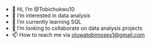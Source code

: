 - 👋 Hi, I’m @Tobichukwu10
- 👀 I’m interested in data analysis
- 🌱 I’m currently learning SQL
- 💞️ I’m looking to collaborate on data analysis projects
- 📫 How to reach me via oluwatobimoses1@gmail.com


<!---
Tobichukwu10/Tobichukwu10 is a ✨ special ✨ repository because its `README.md` (this file) appears on your GitHub profile.
You can click the Preview link to take a look at your changes.
--->
